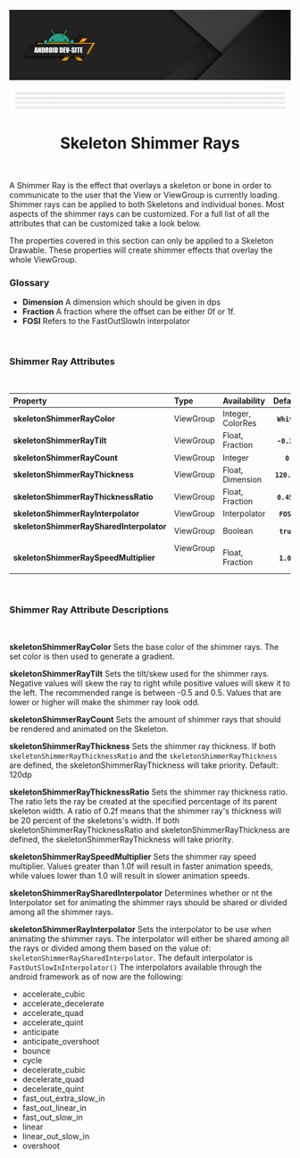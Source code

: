 [![Dev Site Banner](../../media/images/android_dev_site_banner.png)](https://medium.com/android-dev-site)

<div align="center">
  
![Banner Demo](../../media/gifs/wide_banner_white.gif)

# Skeleton Shimmer Rays
</div>

<br/>

A Shimmer Ray is the effect that overlays a skeleton or bone in order to communicate to the user that the View or ViewGroup is currently loading. Shimmer rays can be applied to both Skeletons and individual bones. Most aspects of the shimmer rays can be customized. For a full list of all the attributes that can be customized take a look below.
  

The properties covered in this section can only be applied to a Skeleton Drawable. These properties will create shimmer effects that overlay the whole ViewGroup.

### Glossary

* **Dimension** A dimension which should be given in dps  
* **Fraction** A fraction where the offset can be either 0f or 1f.  
* **FOSI** Refers to the FastOutSlowIn interpolator
<br/>

### Shimmer Ray Attributes
<br/>

| Property  | Type | Availability | Default  |
|:----------|:-----|:-------------|:---------:|
|**skeletonShimmerRayColor** | ViewGroup  |  Integer, ColorRes | **`White`** |
|**skeletonShimmerRayTilt** | ViewGroup   | Float, Fraction  | **`-0.3f`** |
|**skeletonShimmerRayCount** | ViewGroup    | Integer | **`0`** |
|**skeletonShimmerRayThickness** | ViewGroup     | Float, Dimension | **`120.dp`** |
|**skeletonShimmerRayThicknessRatio** | ViewGroup | Float, Fraction | **`0.45f`** |
|**skeletonShimmerRayInterpolator** | ViewGroup| Interpolator | **`FOSI`** |
|**skeletonShimmerRaySharedInterpolator** &nbsp; &nbsp; &nbsp; &nbsp; &nbsp; &nbsp; &nbsp; &nbsp; &nbsp; &nbsp; &nbsp; &nbsp; &nbsp; | ViewGroup | Boolean | **`true`** |
|**skeletonShimmerRaySpeedMultiplier** | ViewGroup &nbsp; &nbsp; &nbsp; &nbsp; &nbsp; &nbsp; &nbsp; &nbsp; &nbsp; &nbsp; &nbsp; &nbsp; &nbsp; &nbsp; &nbsp; &nbsp;  &nbsp;| Float, Fraction | **`1.0f`** |
<br/>

### Shimmer Ray Attribute Descriptions  

<br/>

**skeletonShimmerRayColor** Sets the base color of the shimmer rays. The set color is then used to generate a gradient.

**skeletonShimmerRayTilt** Sets the tilt/skew used for the shimmer rays. Negative values will skew the ray to right while positive values will skew it to the left. The recommended range is between -0.5 and 0.5. Values that are lower or higher will make the shimmer ray look odd.

**skeletonShimmerRayCount** Sets the amount of shimmer rays that should be rendered and animated on the Skeleton.

**skeletonShimmerRayThickness** Sets the shimmer ray thickness. If both `skeletonShimmerRayThicknessRatio` and the `skeletonShimmerRayThickness` are defined, the skeletonShimmerRayThickness will take priority. Default: 120dp

**skeletonShimmerRayThicknessRatio** Sets the shimmer ray thickness ratio. The ratio lets the ray be created at the specified percentage of its parent skeleton width. A ratio of 0.2f means that the shimmer ray's thickness will be 20 percent of the skeletons's width. If both skeletonShimmerRayThicknessRatio and skeletonShimmerRayThickness are defined, the skeletonShimmerRayThickness will take priority.

**skeletonShimmerRaySpeedMultiplier** Sets the shimmer ray speed multiplier. Values greater than 1.0f will result in faster animation speeds, while values lower than 1.0 will result in slower animation speeds.

**skeletonShimmerRaySharedInterpolator**  Determines whether or nt the Interpolator set for animating the shimmer rays should be shared or divided among all the shimmer rays.

**skeletonShimmerRayInterpolator** Sets the interpolator to be use when animating the shimmer rays. The interpolator will either be shared among all the rays or divided among them based on the value of: `skeletonShimmerRaySharedInterpolator`.
The default interpolator is `FastOutSlowInInterpolator()` The interpolators available through the android framework as of now are the following:
* accelerate_cubic
* accelerate_decelerate
* accelerate_quad
* accelerate_quint
* anticipate
* anticipate_overshoot
* bounce
* cycle
* decelerate_cubic
* decelerate_quad
* decelerate_quint
* fast_out_extra_slow_in
* fast_out_linear_in
* fast_out_slow_in
* linear
* linear_out_slow_in
* overshoot
